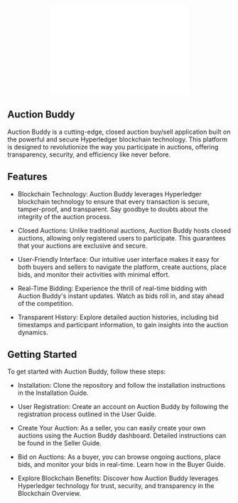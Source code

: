 <p align="center">
  <img src="https://github.com/adityaAntino/hacktheway2023/blob/develop/assets/images/app_splash_logo.png" alt="Auction Buddy",width="200" height="200"/>
  </p>

## Auction Buddy
Auction Buddy is a cutting-edge, closed auction buy/sell application built on the powerful and secure Hyperledger blockchain technology. This platform is designed to revolutionize the way you participate in auctions, offering transparency, security, and efficiency like never before.

## Features
- Blockchain Technology: Auction Buddy leverages Hyperledger blockchain technology to ensure that every transaction is secure, tamper-proof, and transparent. Say goodbye to doubts about the integrity of the auction process.

- Closed Auctions: Unlike traditional auctions, Auction Buddy hosts closed auctions, allowing only registered users to participate. This guarantees that your auctions are exclusive and secure.

- User-Friendly Interface: Our intuitive user interface makes it easy for both buyers and sellers to navigate the platform, create auctions, place bids, and monitor their activities with minimal effort.

- Real-Time Bidding: Experience the thrill of real-time bidding with Auction Buddy's instant updates. Watch as bids roll in, and stay ahead of the competition.

- Transparent History: Explore detailed auction histories, including bid timestamps and participant information, to gain insights into the auction dynamics.

## Getting Started
To get started with Auction Buddy, follow these steps:

- Installation: Clone the repository and follow the installation instructions in the Installation Guide.

- User Registration: Create an account on Auction Buddy by following the registration process outlined in the User Guide.

- Create Your Auction: As a seller, you can easily create your own auctions using the Auction Buddy dashboard. Detailed instructions can be found in the Seller Guide.

- Bid on Auctions: As a buyer, you can browse ongoing auctions, place bids, and monitor your bids in real-time. Learn how in the Buyer Guide.

- Explore Blockchain Benefits: Discover how Auction Buddy leverages Hyperledger technology for trust, security, and transparency in the Blockchain Overview.
